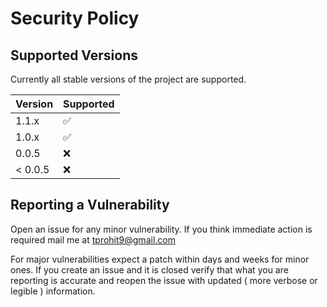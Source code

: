 # Security Policy

## Supported Versions

Currently all stable versions of the project are supported.

| Version | Supported          |
| ------- | ------------------ |
| 1.1.x   | :white_check_mark: |
| 1.0.x   | :white_check_mark: |
| 0.0.5   | :x:                |
| < 0.0.5 | :x:                |

## Reporting a Vulnerability

Open an issue for any minor vulnerability. If you think immediate action is required mail me at tprohit9@gmail.com 

For major vulnerabilities expect a patch within days and weeks for minor ones. 
If you create an issue and it is closed verify that what you are reporting is accurate and reopen the issue with updated ( more verbose or legible ) information.
